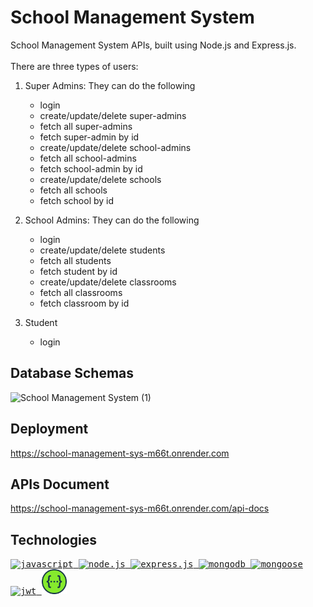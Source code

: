 # School Management System
School Management System APIs, built using Node.js and Express.js. <br/> <br/>
There are three types of users:
1. Super Admins: They can do the following
   - login
   - create/update/delete super-admins
   - fetch all super-admins
   - fetch super-admin by id
   - create/update/delete school-admins
   - fetch all school-admins
   - fetch school-admin by id
   - create/update/delete schools
   - fetch all schools
   - fetch school by id
     
2. School Admins: They can do the following
   - login
   - create/update/delete students
   - fetch all students
   - fetch student by id
   - create/update/delete classrooms
   - fetch all classrooms
   - fetch classroom by id
 
3. Student
   - login
   
## Database Schemas
![School Management System (1)](https://github.com/fady2019/school-management-system-apis/assets/60940882/bcd8f679-5344-42d3-95f2-115dc6b30e0e)

## Deployment
https://school-management-sys-m66t.onrender.com

## APIs Document
https://school-management-sys-m66t.onrender.com/api-docs

## Technologies
<div>
  <kbd title="JavaScript">
    <a href="https://developer.mozilla.org/en-US/docs/Web/JavaScript" target="_blank" rel="noreferrer"> 
      <img src="https://www.vectorlogo.zone/logos/javascript/javascript-icon.svg" alt="javascript" width="40" height="40"/> 
    </a>
  </kbd>

  <kbd title="Node.js">
    <a href="https://nodejs.org" target="_blank" rel="noreferrer"> 
      <img src="https://www.vectorlogo.zone/logos/nodejs/nodejs-icon.svg" alt="node.js" width="40" height="40"/> 
    </a> 
  </kbd>

  <kbd title="Express.js">
    <a href="https://expressjs.com" target="_blank" rel="noreferrer"> 
      <img src="https://www.vectorlogo.zone/logos/expressjs/expressjs-icon.svg" alt="express.js" width="40" height="40"/> 
    </a> 
  </kbd>

  <kbd title="MongoDB">
    <a href="https://www.mongodb.com" target="_blank" rel="noreferrer"> 
      <img src="https://www.vectorlogo.zone/logos/mongodb/mongodb-icon.svg" alt="mongodb" width="40" height="40"/> 
    </a>
  </kbd>
  
  <kbd title="Mongoose.js">
    <a href="https://mongoosejs.com" target="_blank" rel="noreferrer"> 
      <img src="https://mongoosejs.com/docs/images/mongoose5_62x30_transparent.png" alt="mongoose" width="40" height="40"/> 
    </a> 
  </kbd>

  <kbd title="JWT">
    <a href="https://jwt.io" target="_blank" rel="noreferrer"> 
      <img src="https://jwt.io/img/pic_logo.svg" alt="jwt" width="40" height="40"/> 
    </a>
  </kbd>

  <kbd title="Swagger">
    <a href="https://swagger.io" target="_blank" rel="noreferrer"> 
      <img src="https://github.com/devicons/devicon/blob/master/icons/swagger/swagger-original.svg" alt="swagger" width="40" height="40"/> 
    </a>
  </kbd>
</div>
